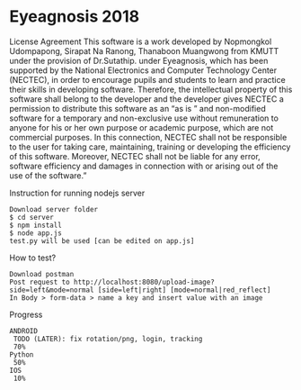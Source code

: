 # Eyeagnosis 2018
   License Agreement
      This software is a work developed by Nopmongkol Udompapong, Sirapat Na Ranong, Thanaboon Muangwong from KMUTT under the    provision of Dr.Sutathip. under Eyeagnosis, which has
   been supported by the National Electronics and Computer Technology Center (NECTEC), in
   order to encourage pupils and students to learn and practice their skills in developing
   software. Therefore, the intellectual property of this software shall belong to the developer
   and the developer gives NECTEC a permission to distribute this software as an “as is ” and
   non-modified software for a temporary and non-exclusive use without remuneration to
   anyone for his or her own purpose or academic purpose, which are not commercial
   purposes. In this connection, NECTEC shall not be responsible to the user for taking care,
   maintaining, training or developing the efficiency of this software. Moreover, NECTEC shall not
   be liable for any error, software efficiency and damages in connection with or arising out of
   the use of the software.”
   
   Instruction for running nodejs server
    
    Download server folder
    $ cd server
    $ npm install
    $ node app.js
    test.py will be used [can be edited on app.js]
    
   How to test?
       
    Download postman
    Post request to http://localhost:8080/upload-image?side=left&mode=normal [side=left|right] [mode=normal|red_reflect]
    In Body > form-data > name a key and insert value with an image
  
  
   Progress
   
    ANDROID
     TODO (LATER): fix rotation/png, login, tracking
     70%
    Python
     50% 
    IOS
     10%
      
      
      
